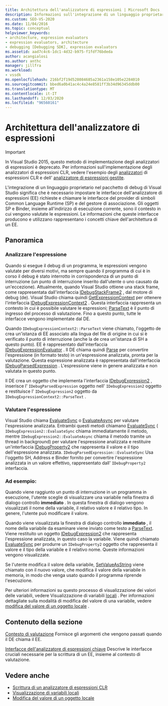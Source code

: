 ```yaml
---
title: Architettura dell'analizzatore di espressioni | Microsoft Docs
description: Informazioni sull'integrazione di un linguaggio proprietario nel pacchetto di debug di Visual Studio, tra cui l'analizzatore di espressioni e le interfacce del provider di simboli/Binder.
ms.custom: SEO-VS-2020
ms.date: 11/04/2016
ms.topic: conceptual
helpviewer_keywords:
- architecture, expression evaluators
- expression evaluators, architecture
- debugging [Debugging SDK], expression evaluators
ms.assetid: aad7c4c6-1dc1-4d32-b975-f1fdf76bdeda
author: acangialosi
ms.author: anthc
manager: jillfra
ms.workload:
- vssdk
ms.openlocfilehash: 216bf2f19d528084685a2361a158e105e2284010
ms.sourcegitcommit: bbed6a0b41ac4c4a24e8581ff3b34d96345ddb00
ms.translationtype: MT
ms.contentlocale: it-IT
ms.lasthandoff: 12/03/2020
ms.locfileid: "96560161"
---
```

# <a name="expression-evaluator-architecture"></a>Architettura dell'analizzatore di espressioni
> [!IMPORTANT]
> In Visual Studio 2015, questo metodo di implementazione degli analizzatori di espressioni è deprecato. Per informazioni sull'implementazione degli analizzatori di espressioni CLR, vedere l'esempio degli [analizzatori](https://github.com/Microsoft/ConcordExtensibilitySamples/wiki/CLR-Expression-Evaluators) di espressioni CLR e dell' [analizzatore di espressioni gestite](https://github.com/Microsoft/ConcordExtensibilitySamples/wiki/Managed-Expression-Evaluator-Sample).

 L'integrazione di un linguaggio proprietario nel pacchetto di debug di Visual Studio significa che è necessario impostare le interfacce dell'analizzatore di espressioni (EE) richieste e chiamare le interfacce del provider di simboli Common Language Runtime (SP) e del gestore di associazione. Gli oggetti SP e Binder, insieme all'indirizzo di esecuzione corrente, sono il contesto in cui vengono valutate le espressioni. Le informazioni che queste interfacce producono e utilizzano rappresentano i concetti chiave dell'architettura di un EE.

## <a name="overview"></a>Panoramica

### <a name="parse-the-expression"></a>Analizzare l'espressione
 Quando si esegue il debug di un programma, le espressioni vengono valutate per diversi motivi, ma sempre quando il programma di cui è in corso il debug è stato interrotto in corrispondenza di un punto di interruzione (un punto di interruzione inserito dall'utente o uno causato da un'eccezione). Attualmente, quando Visual Studio ottiene una stack frame, come rappresentata dall'interfaccia [IDebugStackFrame2](../../extensibility/debugger/reference/idebugstackframe2.md) , dal motore di debug (de). Visual Studio chiama quindi [GetExpressionContext](../../extensibility/debugger/reference/idebugstackframe2-getexpressioncontext.md) per ottenere l'interfaccia [IDebugExpressionContext2](../../extensibility/debugger/reference/idebugexpressioncontext2.md) . Questa interfaccia rappresenta un contesto in cui è possibile valutare le espressioni; [ParseText](../../extensibility/debugger/reference/idebugexpressioncontext2-parsetext.md) è il punto di ingresso del processo di valutazione. Fino a questo punto, tutte le interfacce vengono implementate dal DE.

 Quando `IDebugExpressionContext2::ParseText` viene chiamato, l'oggetto de crea un'istanza di EE associato alla lingua del file di origine in cui si è verificato il punto di interruzione (anche la de crea un'istanza di SH a questo punto). EE è rappresentato dall'interfaccia [IDebugExpressionEvaluator](../../extensibility/debugger/reference/idebugexpressionevaluator.md) . Il DE chiama quindi [Parse](../../extensibility/debugger/reference/idebugexpressionevaluator-parse.md) per convertire l'espressione (in formato testo) in un'espressione analizzata, pronta per la valutazione. Questa espressione analizzata è rappresentata dall'interfaccia [IDebugParsedExpression](../../extensibility/debugger/reference/idebugparsedexpression.md) . L'espressione viene in genere analizzata e non valutata in questo punto.

 Il DE crea un oggetto che implementa l'interfaccia [IDebugExpression2](../../extensibility/debugger/reference/idebugexpression2.md) , inserisce l' `IDebugParsedExpression` oggetto nell' `IDebugExpression2` oggetto e restituisce l' `IDebugExpression2` oggetto da `IDebugExpressionContext2::ParseText` .

### <a name="evaluate-the-expression"></a>Valutare l'espressione
 Visual Studio chiama [EvaluateSync](../../extensibility/debugger/reference/idebugexpression2-evaluatesync.md) o [EvaluateAsync](../../extensibility/debugger/reference/idebugexpression2-evaluateasync.md) per valutare l'espressione analizzata. Entrambi questi metodi chiamano [EvaluateSync](../../extensibility/debugger/reference/idebugparsedexpression-evaluatesync.md) ( `IDebugExpression2::EvaluateSync` chiama immediatamente il metodo, mentre `IDebugExpression2::EvaluateAsync` chiama il metodo tramite un thread in background) per valutare l'espressione analizzata e restituire un'interfaccia [IDebugProperty2](../../extensibility/debugger/reference/idebugproperty2.md) che rappresenta il valore e il tipo dell'espressione analizzata. `IDebugParsedExpression::EvaluateSync` Usa l'oggetto SH, Address e Binder fornito per convertire l'espressione analizzata in un valore effettivo, rappresentato dall' `IDebugProperty2` interfaccia.

### <a name="for-example"></a>Ad esempio:
 Quando viene raggiunto un punto di interruzione in un programma in esecuzione, l'utente sceglie di visualizzare una variabile nella finestra di dialogo controllo **immediato** . In questa finestra di dialogo vengono visualizzati il nome della variabile, il relativo valore e il relativo tipo. In genere, l'utente può modificare il valore.

 Quando viene visualizzata la finestra di dialogo controllo **immediato** , il nome della variabile da esaminare viene inviato come testo a [ParseText](../../extensibility/debugger/reference/idebugexpressioncontext2-parsetext.md). Viene restituito un oggetto [IDebugExpression2](../../extensibility/debugger/reference/idebugexpression2.md) che rappresenta l'espressione analizzata, in questo caso la variabile. Viene quindi chiamato [EvaluateSync](../../extensibility/debugger/reference/idebugexpression2-evaluatesync.md) per produrre un `IDebugProperty2` oggetto che rappresenta il valore e il tipo della variabile e il relativo nome. Queste informazioni vengono visualizzate.

 Se l'utente modifica il valore della variabile, [SetValueAsString](../../extensibility/debugger/reference/idebugproperty2-setvalueasstring.md) viene chiamato con il nuovo valore, che modifica il valore della variabile in memoria, in modo che venga usato quando il programma riprende l'esecuzione.

 Per ulteriori informazioni su questo processo di visualizzazione dei valori delle variabili, vedere Visualizzazione di variabili [locali](../../extensibility/debugger/displaying-locals.md) . Per informazioni dettagliate sulla modalità di modifica del valore di una variabile, vedere [modifica del valore di un oggetto locale](../../extensibility/debugger/changing-the-value-of-a-local.md) .

## <a name="in-this-section"></a>Contenuto della sezione
 [Contesto di valutazione](../../extensibility/debugger/evaluation-context.md) Fornisce gli argomenti che vengono passati quando il DE chiama il EE.

 [Interfacce dell'analizzatore di espressioni chiave](../../extensibility/debugger/key-expression-evaluator-interfaces.md) Descrive le interfacce cruciali necessarie per la scrittura di un EE, insieme al contesto di valutazione.

## <a name="see-also"></a>Vedere anche
- [Scrittura di un analizzatore di espressioni CLR](../../extensibility/debugger/writing-a-common-language-runtime-expression-evaluator.md)
- [Visualizzazione di variabili locali](../../extensibility/debugger/displaying-locals.md)
- [Modifica del valore di un oggetto locale](../../extensibility/debugger/changing-the-value-of-a-local.md)
